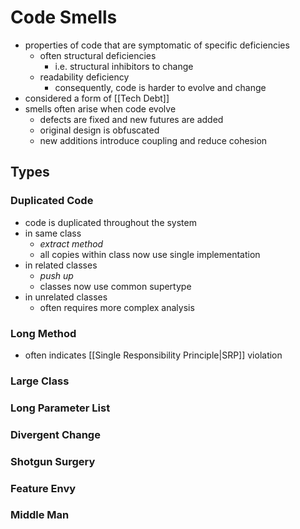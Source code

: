# Code Smells
- properties of code that are symptomatic of specific deficiencies
	- often structural deficiencies
		- i.e. structural inhibitors to change
	- readability deficiency
		- consequently, code is harder to evolve and change
- considered a form of [[Tech Debt]]
- smells often arise when code evolve
	- defects are fixed and new futures are added
	- original design is obfuscated
	- new additions introduce coupling and reduce cohesion

## Types
### Duplicated Code
- code is duplicated throughout the system
- in same class
	- *extract method*
	- all copies within class now use single implementation
- in related classes
	- *push up*
	- classes now use common supertype
- in unrelated classes
	- often requires more complex analysis
### Long Method
- often indicates [[Single Responsibility Principle|SRP]] violation
### Large Class
### Long Parameter List
### Divergent Change
### Shotgun Surgery
### Feature Envy
### Middle Man